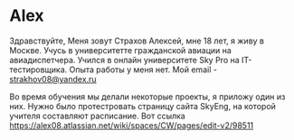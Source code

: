 # Alex
Здравствуйте, Меня зовут Страхов Алексей, мне 18 лет, я живу в Москве.
Учусь в университетте гражданской авиации на авиадиспетчера.
Учился в онлайн университете Sky Pro на IT-тестировщика.
Опыта работы у меня нет.
Мой email - strakhov08@yandex.ru


Во время обучения мы делали некоторые проекты, я приложу один из них.
Нужно было протестровать страницу сайта SkyEng, на которой учителя составляют расписание.
Вот ссылка https://alex08.atlassian.net/wiki/spaces/CW/pages/edit-v2/98511

